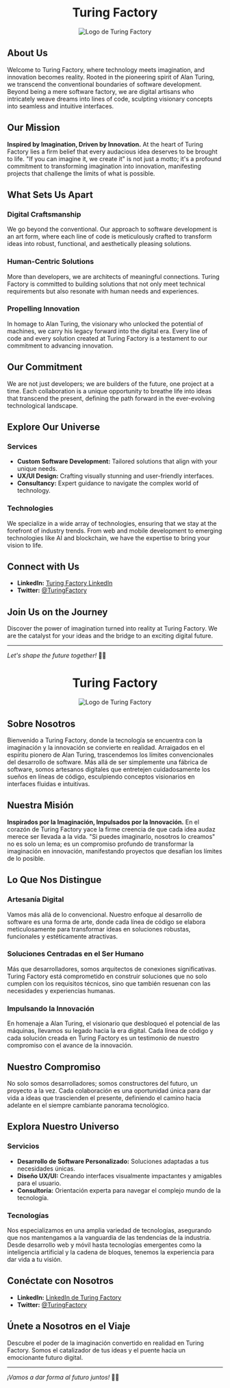<h1 align="center">Turing Factory</h1>

<p align="center">
  <img src="https://pbs.twimg.com/profile_images/1743758819539267584/uBB0sqHp_400x400.jpg" alt="Logo de Turing Factory">
</p>


## About Us

Welcome to Turing Factory, where technology meets imagination, and innovation becomes reality. Rooted in the pioneering spirit of Alan Turing, we transcend the conventional boundaries of software development. Beyond being a mere software factory, we are digital artisans who intricately weave dreams into lines of code, sculpting visionary concepts into seamless and intuitive interfaces.

## Our Mission

**Inspired by Imagination, Driven by Innovation.** At the heart of Turing Factory lies a firm belief that every audacious idea deserves to be brought to life. "If you can imagine it, we create it" is not just a motto; it's a profound commitment to transforming imagination into innovation, manifesting projects that challenge the limits of what is possible.

## What Sets Us Apart

### Digital Craftsmanship
We go beyond the conventional. Our approach to software development is an art form, where each line of code is meticulously crafted to transform ideas into robust, functional, and aesthetically pleasing solutions.

### Human-Centric Solutions
More than developers, we are architects of meaningful connections. Turing Factory is committed to building solutions that not only meet technical requirements but also resonate with human needs and experiences.

### Propelling Innovation
In homage to Alan Turing, the visionary who unlocked the potential of machines, we carry his legacy forward into the digital era. Every line of code and every solution created at Turing Factory is a testament to our commitment to advancing innovation.

## Our Commitment

We are not just developers; we are builders of the future, one project at a time. Each collaboration is a unique opportunity to breathe life into ideas that transcend the present, defining the path forward in the ever-evolving technological landscape.

## Explore Our Universe

### Services
- **Custom Software Development:** Tailored solutions that align with your unique needs.
- **UX/UI Design:** Crafting visually stunning and user-friendly interfaces.
- **Consultancy:** Expert guidance to navigate the complex world of technology.

### Technologies
We specialize in a wide array of technologies, ensuring that we stay at the forefront of industry trends. From web and mobile development to emerging technologies like AI and blockchain, we have the expertise to bring your vision to life.

## Connect with Us

- **LinkedIn:** [Turing Factory LinkedIn](https://www.linkedin.com/company/turingfactory/)
- **Twitter:** [@TuringFactory](https://twitter.com/TuringFactoryA)
<!--- **Website:** [www.turingfactory.com](url-del-sitio-web)-->

## Join Us on the Journey

Discover the power of imagination turned into reality at Turing Factory. We are the catalyst for your ideas and the bridge to an exciting digital future.

---

*Let's shape the future together!* 🚀✨


<h1 align="center">Turing Factory</h1>

<p align="center">
  <img src="https://pbs.twimg.com/profile_images/1743758819539267584/uBB0sqHp_400x400.jpg" alt="Logo de Turing Factory">
</p>

## Sobre Nosotros

Bienvenido a Turing Factory, donde la tecnología se encuentra con la imaginación y la innovación se convierte en realidad. Arraigados en el espíritu pionero de Alan Turing, trascendemos los límites convencionales del desarrollo de software. Más allá de ser simplemente una fábrica de software, somos artesanos digitales que entretejen cuidadosamente los sueños en líneas de código, esculpiendo conceptos visionarios en interfaces fluidas e intuitivas.

## Nuestra Misión

**Inspirados por la Imaginación, Impulsados por la Innovación.** En el corazón de Turing Factory yace la firme creencia de que cada idea audaz merece ser llevada a la vida. "Si puedes imaginarlo, nosotros lo creamos" no es solo un lema; es un compromiso profundo de transformar la imaginación en innovación, manifestando proyectos que desafían los límites de lo posible.

## Lo Que Nos Distingue

### Artesanía Digital
Vamos más allá de lo convencional. Nuestro enfoque al desarrollo de software es una forma de arte, donde cada línea de código se elabora meticulosamente para transformar ideas en soluciones robustas, funcionales y estéticamente atractivas.

### Soluciones Centradas en el Ser Humano
Más que desarrolladores, somos arquitectos de conexiones significativas. Turing Factory está comprometido en construir soluciones que no solo cumplen con los requisitos técnicos, sino que también resuenan con las necesidades y experiencias humanas.

### Impulsando la Innovación
En homenaje a Alan Turing, el visionario que desbloqueó el potencial de las máquinas, llevamos su legado hacia la era digital. Cada línea de código y cada solución creada en Turing Factory es un testimonio de nuestro compromiso con el avance de la innovación.

## Nuestro Compromiso

No solo somos desarrolladores; somos constructores del futuro, un proyecto a la vez. Cada colaboración es una oportunidad única para dar vida a ideas que trascienden el presente, definiendo el camino hacia adelante en el siempre cambiante panorama tecnológico.

## Explora Nuestro Universo

### Servicios
- **Desarrollo de Software Personalizado:** Soluciones adaptadas a tus necesidades únicas.
- **Diseño UX/UI:** Creando interfaces visualmente impactantes y amigables para el usuario.
- **Consultoría:** Orientación experta para navegar el complejo mundo de la tecnología.

### Tecnologías
Nos especializamos en una amplia variedad de tecnologías, asegurando que nos mantengamos a la vanguardia de las tendencias de la industria. Desde desarrollo web y móvil hasta tecnologías emergentes como la inteligencia artificial y la cadena de bloques, tenemos la experiencia para dar vida a tu visión.

## Conéctate con Nosotros

- **LinkedIn:** [LinkedIn de Turing Factory](https://www.linkedin.com/company/turingfactory/)
- **Twitter:** [@TuringFactory](https://twitter.com/TuringFactoryA)
<!-- **Sitio Web:** [www.turingfactory.com](url-del-sitio-web)-->

## Únete a Nosotros en el Viaje

Descubre el poder de la imaginación convertido en realidad en Turing Factory. Somos el catalizador de tus ideas y el puente hacia un emocionante futuro digital.

---

*¡Vamos a dar forma al futuro juntos!* 🚀✨
